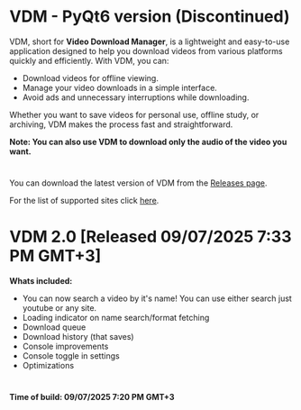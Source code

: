 # VDM - PyQt6 version (Discontinued)

VDM, short for **Video Download Manager**, is a lightweight and easy-to-use application designed to help you download videos from various platforms quickly and efficiently. With VDM, you can:

- Download videos for offline viewing.
- Manage your video downloads in a simple interface.
- Avoid ads and unnecessary interruptions while downloading.

Whether you want to save videos for personal use, offline study, or archiving, VDM makes the process fast and straightforward.

**Note: You can also use VDM to download only the audio of the video you want.**
#
You can download the latest version of VDM from the [Releases page](https://github.com/guest1154255/VDM/releases).

For the list of supported sites click [here](https://github.com/guest1154255/VDM/blob/main/SupportedSites.md).
#
# VDM 2.0 [Released 09/07/2025 7:33 PM GMT+3]
**Whats included:**
- You can now search a video by it's name! You can use either search just youtube or any site.
- Loading indicator on name search/format fetching
- Download queue
- Download history (that saves)
- Console improvements
- Console toggle in settings
- Optimizations
#
**Time of build: 09/07/2025 7:20 PM GMT+3** 
